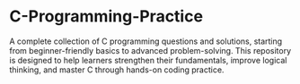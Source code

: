 # C-Programming-Practice
A complete collection of C programming questions and solutions, starting from beginner-friendly basics to advanced problem-solving. This repository is designed to help learners strengthen their fundamentals, improve logical thinking, and master C through hands-on coding practice.
